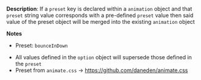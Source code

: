 __Description__: If a `preset` key is declared within a `animation` object and that `preset` string value corresponds with a pre-defined `preset` value then said value of the preset object will be merged into the existing `animation` object

__Notes__

+ Preset: `bounceInDown`
- All values defined in the `option` object will supersede those defined in the `preset`
- Preset from `animate.css` -> https://github.com/daneden/animate.css